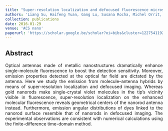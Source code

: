 ```yaml
---
title: "Super-resolution localization and defocused fluorescence microscopy on resonantly coupled single-molecule, single-nanorod hybrids"
authors: 'Liang Su, Haifeng Yuan, Gang Lu, Susana Rocha, Michel Orrit, Johan Hofkens, Hiroshi Uji-i'
collection: publications
date: 2016-01-29
venue: 'ACS nano'
paperurl: 'https://scholar.google.be/scholar?oi=bibs&cluster=12275411927469986018&btnI=1&hl=en'
---
```


<h2> Abstract </h2>
<p align= "justify">
Optical antennas made of metallic nanostructures dramatically enhance single-molecule fluorescence to boost the detection sensitivity. Moreover, emission properties detected at the optical far field are dictated by the antenna. Here we study the emission from molecule–antenna hybrids by means of super-resolution localization and defocused imaging. Whereas gold nanorods make single-crystal violet molecules in the tip’s vicinity visible in fluorescence, super-resolution localization on the enhanced molecular fluorescence reveals geometrical centers of the nanorod antenna instead. Furthermore, emission angular distributions of dyes linked to the nanorod surface resemble that of nanorods in defocused imaging. The experimental observations are consistent with numerical calculations using the finite-difference time-domain method.

